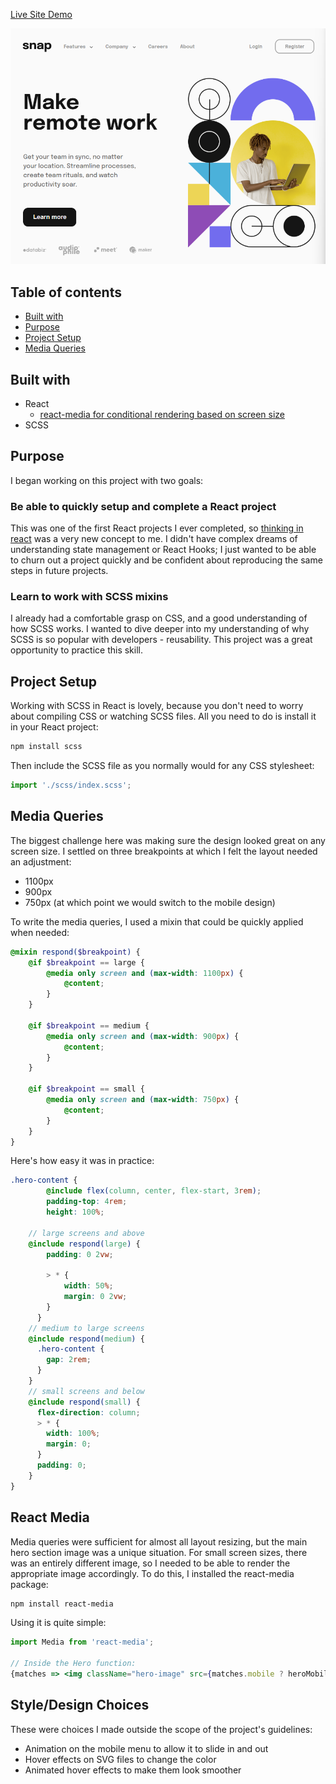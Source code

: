 [Live Site Demo](https://souperstition.github.io/snap/)

![](./src/images/screenshot.png)

## Table of contents

- [Built with](#built-with)
- [Purpose](#purpose)
- [Project Setup](#project-setup)
- [Media Queries](#media-queries)

## Built with

- React
  - [react-media for conditional rendering based on screen size](https://www.npmjs.com/package/react-media)
- SCSS

## Purpose

I began working on this project with two goals:

### Be able to quickly setup and complete a React project

This was one of the first React projects I ever completed, so [thinking in react](https://reactjs.org/docs/thinking-in-react.html) was a very new concept to me. I didn't have complex dreams of understanding state management or React Hooks; I just wanted to be able to churn out a project quickly and be confident about reproducing the same steps in future projects.

### Learn to work with SCSS mixins

I already had a comfortable grasp on CSS, and a good understanding of how SCSS works. I wanted to dive deeper into my understanding of why SCSS is so popular with developers - reusability. This project was a great opportunity to practice this skill.

## Project Setup

Working with SCSS in React is lovely, because you don't need to worry about compiling CSS or watching SCSS files. All you need to do is install it in your React project:

~~~bash
npm install scss
~~~

Then include the SCSS file as you normally would for any CSS stylesheet:

~~~js
import './scss/index.scss';
~~~

## Media Queries

The biggest challenge here was making sure the design looked great on any screen size. I settled on three breakpoints at which I felt the layout needed an adjustment:

- 1100px
- 900px
- 750px (at which point we would switch to the mobile design)

To write the media queries, I used a mixin that could be quickly applied when needed:

~~~scss
@mixin respond($breakpoint) {
	@if $breakpoint == large {
		@media only screen and (max-width: 1100px) {
			@content;
		}
	}

	@if $breakpoint == medium {
		@media only screen and (max-width: 900px) {
			@content;
		}
	}

	@if $breakpoint == small {
		@media only screen and (max-width: 750px) {
			@content;
		}
	}
}
~~~

Here's how easy it was in practice:

~~~scss
.hero-content {
		@include flex(column, center, flex-start, 3rem);
		padding-top: 4rem;
		height: 100%;

    // large screens and above
    @include respond(large) {
		padding: 0 2vw;

		> * {
			width: 50%;
			margin: 0 2vw;
		}
	  }
    // medium to large screens
    @include respond(medium) {
      .hero-content {
        gap: 2rem;
      }
    }
    // small screens and below
    @include respond(small) {
      flex-direction: column;
      > * {
        width: 100%;
        margin: 0;
      }
      padding: 0;
    }
}
~~~

## React Media

Media queries were sufficient for almost all layout resizing, but the main hero section image was a unique situation. For small screen sizes, there was an entirely different image, so I needed to be able to render the appropriate image accordingly. To do this, I installed the react-media package:

~~~bash
npm install react-media
~~~

Using it is quite simple: 

~~~jsx
import Media from 'react-media';

// Inside the Hero function:
{matches => <img className="hero-image" src={matches.mobile ? heroMobile : heroDesktop} alt="" />}
~~~

## Style/Design Choices

These were choices I made outside the scope of the project's guidelines: 

- Animation on the mobile menu to allow it to slide in and out
- Hover effects on SVG files to change the color
- Animated hover effects to make them look smoother